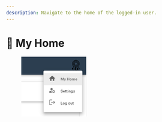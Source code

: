 ```yaml
---
description: Navigate to the home of the logged-in user.
---
```


# 🐬 My Home

<figure><img src="../.gitbook/assets/myhome.png" alt=""><figcaption></figcaption></figure>
